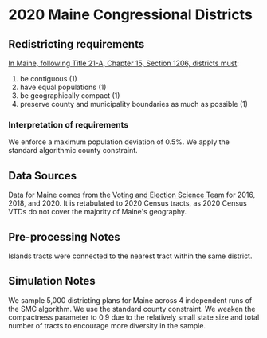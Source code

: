 # 2020 Maine Congressional Districts

## Redistricting requirements
[In Maine, following Title 21-A, Chapter 15, Section 1206, districts must](https://legislature.maine.gov/legis/statutes/21-A/title21-Asec1206.html):

1. be contiguous (1)
1. have equal populations (1)
1. be geographically compact (1)
1. preserve county and municipality boundaries as much as possible (1)

### Interpretation of requirements
We enforce a maximum population deviation of 0.5%.
We apply the standard algorithmic county constraint.

## Data Sources
Data for Maine comes from the [Voting and Election Science Team](https://dataverse.harvard.edu/dataverse/electionscience) for 2016, 2018, and 2020. It is retabulated to 2020 Census tracts, as 2020 Census VTDs do not cover the majority of Maine's geography.

## Pre-processing Notes
Islands tracts were connected to the nearest tract within the same district.

## Simulation Notes
We sample 5,000 districting plans for Maine across 4 independent runs of the SMC algorithm.
We use the standard county constraint.
We weaken the compactness parameter to 0.9 due to the relatively small state size and total number of tracts to encourage more diversity in the sample.
